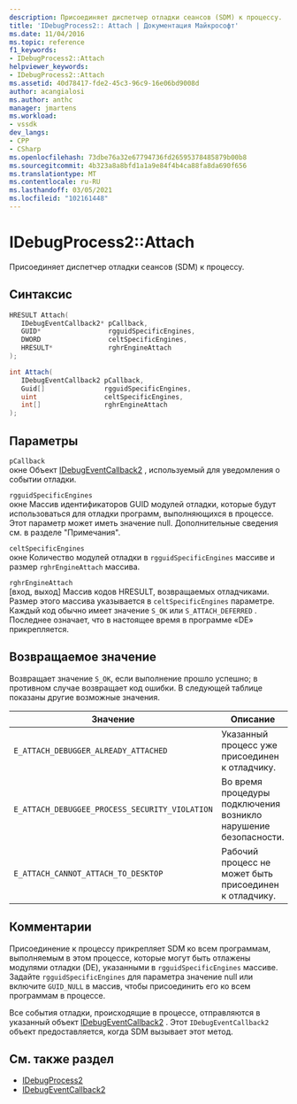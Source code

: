 ```yaml
---
description: Присоединяет диспетчер отладки сеансов (SDM) к процессу.
title: 'IDebugProcess2:: Attach | Документация Майкрософт'
ms.date: 11/04/2016
ms.topic: reference
f1_keywords:
- IDebugProcess2::Attach
helpviewer_keywords:
- IDebugProcess2::Attach
ms.assetid: 40d78417-fde2-45c3-96c9-16e06bd9008d
author: acangialosi
ms.author: anthc
manager: jmartens
ms.workload:
- vssdk
dev_langs:
- CPP
- CSharp
ms.openlocfilehash: 73dbe76a32e67794736fd26595378485879b00b8
ms.sourcegitcommit: 4b323a8a8bfd1a1a9e84f4b4ca88fa8da690f656
ms.translationtype: MT
ms.contentlocale: ru-RU
ms.lasthandoff: 03/05/2021
ms.locfileid: "102161448"
---
```

# <a name="idebugprocess2attach"></a>IDebugProcess2::Attach
Присоединяет диспетчер отладки сеансов (SDM) к процессу.

## <a name="syntax"></a>Синтаксис

```cpp
HRESULT Attach( 
   IDebugEventCallback2* pCallback,
   GUID*                 rgguidSpecificEngines,
   DWORD                 celtSpecificEngines,
   HRESULT*              rghrEngineAttach
);
```

```csharp
int Attach( 
   IDebugEventCallback2 pCallback,
   Guid[]               rgguidSpecificEngines,
   uint                 celtSpecificEngines,
   int[]                rghrEngineAttach
);
```

## <a name="parameters"></a>Параметры
`pCallback`\
окне Объект [IDebugEventCallback2](../../../extensibility/debugger/reference/idebugeventcallback2.md) , используемый для уведомления о событии отладки.

`rgguidSpecificEngines`\
окне Массив идентификаторов GUID модулей отладки, которые будут использоваться для отладки программ, выполняющихся в процессе. Этот параметр может иметь значение null. Дополнительные сведения см. в разделе "Примечания".

`celtSpecificEngines`\
окне Количество модулей отладки в `rgguidSpecificEngines` массиве и размер `rghrEngineAttach` массива.

`rghrEngineAttach`\
[вход, выход] Массив кодов HRESULT, возвращаемых отладчиками. Размер этого массива указывается в `celtSpecificEngines` параметре. Каждый код обычно имеет значение `S_OK` или `S_ATTACH_DEFERRED` . Последнее означает, что в настоящее время в программе «DE» прикрепляется.

## <a name="return-value"></a>Возвращаемое значение
 Возвращает значение `S_OK`, если выполнение прошло успешно; в противном случае возвращает код ошибки. В следующей таблице показаны другие возможные значения.

|Значение|Описание|
|-----------|-----------------|
|`E_ATTACH_DEBUGGER_ALREADY_ATTACHED`|Указанный процесс уже присоединен к отладчику.|
|`E_ATTACH_DEBUGGEE_PROCESS_SECURITY_VIOLATION`|Во время процедуры подключения возникло нарушение безопасности.|
|`E_ATTACH_CANNOT_ATTACH_TO_DESKTOP`|Рабочий процесс не может быть присоединен к отладчику.|

## <a name="remarks"></a>Комментарии
 Присоединение к процессу прикрепляет SDM ко всем программам, выполняемым в этом процессе, которые могут быть отлажены модулями отладки (DE), указанными в `rgguidSpecificEngines` массиве. Задайте `rgguidSpecificEngines` для параметра значение null или включите `GUID_NULL` в массив, чтобы присоединить его ко всем программам в процессе.

 Все события отладки, происходящие в процессе, отправляются в указанный объект [IDebugEventCallback2](../../../extensibility/debugger/reference/idebugeventcallback2.md) . Этот `IDebugEventCallback2` объект предоставляется, когда SDM вызывает этот метод.

## <a name="see-also"></a>См. также раздел
- [IDebugProcess2](../../../extensibility/debugger/reference/idebugprocess2.md)
- [IDebugEventCallback2](../../../extensibility/debugger/reference/idebugeventcallback2.md)
